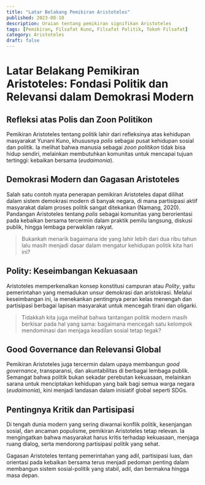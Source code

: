 ```yaml
---
title: "Latar Belakang Pemikiran Aristoteles"
published: 2023-08-10
description: Uraian tentang pemikiran signifikan Aristoteles
tags: [Pemikiran, Filsafat Kuno, Filsafat Politik, Tokoh Filsafat]
category: Aristoteles
draft: false
---
```


# Latar Belakang Pemikiran Aristoteles: Fondasi Politik dan Relevansi dalam Demokrasi Modern

## Refleksi atas Polis dan Zoon Politikon

Pemikiran Aristoteles tentang politik lahir dari refleksinya atas kehidupan masyarakat Yunani Kuno, khususnya *polis* sebagai pusat kehidupan sosial dan politik. Ia melihat bahwa manusia sebagai *zoon politikon* tidak bisa hidup sendiri, melainkan membutuhkan komunitas untuk mencapai tujuan tertinggi: kebaikan bersama (*eudaimonia*).

## Demokrasi Modern dan Gagasan Aristoteles

Salah satu contoh nyata penerapan pemikiran Aristoteles dapat dilihat dalam sistem demokrasi modern di banyak negara, di mana partisipasi aktif masyarakat dalam proses politik sangat ditekankan (Namang, 2020). Pandangan Aristoteles tentang *polis* sebagai komunitas yang berorientasi pada kebaikan bersama tercermin dalam praktik pemilu langsung, diskusi publik, hingga lembaga perwakilan rakyat.

> Bukankah menarik bagaimana ide yang lahir lebih dari dua ribu tahun lalu masih menjadi dasar dalam mengatur kehidupan politik kita hari ini?

## Polity: Keseimbangan Kekuasaan

Aristoteles memperkenalkan konsep konstitusi campuran atau *Polity*, yaitu pemerintahan yang memadukan unsur demokrasi dan aristokrasi. Melalui keseimbangan ini, ia menekankan pentingnya peran kelas menengah dan partisipasi berbagai lapisan masyarakat untuk mencegah tirani dan oligarki.

> Tidakkah kita juga melihat bahwa tantangan politik modern masih berkisar pada hal yang sama: bagaimana mencegah satu kelompok mendominasi dan menjaga keadilan sosial tetap tegak?

## Good Governance dan Relevansi Global

Pemikiran Aristoteles juga tercermin dalam upaya membangun *good governance*, transparansi, dan akuntabilitas di berbagai lembaga publik. Semangat bahwa politik bukan sekadar perebutan kekuasaan, melainkan sarana untuk menciptakan kehidupan yang baik bagi semua warga negara (*eudaimonia*), kini menjadi landasan dalam inisiatif global seperti SDGs.

## Pentingnya Kritik dan Partisipasi

Di tengah dunia modern yang sering diwarnai konflik politik, kesenjangan sosial, dan ancaman populisme, pemikiran Aristoteles tetap relevan. Ia mengingatkan bahwa masyarakat harus kritis terhadap kekuasaan, menjaga ruang dialog, serta mendorong partisipasi politik yang sehat.

Gagasan Aristoteles tentang pemerintahan yang adil, partisipasi luas, dan orientasi pada kebaikan bersama terus menjadi pedoman penting dalam membangun sistem sosial-politik yang stabil, adil, dan bermakna hingga masa depan.
